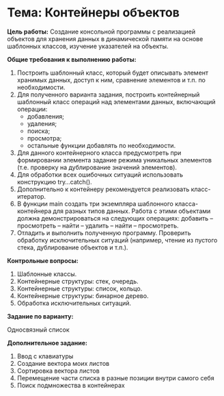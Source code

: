 # Тема: Контейнеры объектов

**Цель работы:** Создание консольной программы с реализацией объектов для хранения данных в динамической памяти на
основе шаблонных классов, изучение указателей на объекты.

**Общие требования к выполнению работы:**

1. Построить шаблонный класс, который будет описывать элемент хранимых данных, доступ к ним, сравнение элементов и т.п.
   по необходимости.
2. Для полученного варианта задания, построить контейнерный шаблонный класс операций над элементами данных, включающий
   операции:
    - добавления;
    - удаления;
    - поиска;
    - просмотра;
    - остальные функции добавлять по необходимости.
3. Для данного контейнерного класса предусмотреть при формировании элемента задание режима уникальных элементов (т.е.
   проверку на дублирование значений элементов).
4. Для обработки всех ошибочных ситуаций использовать конструкцию try…catch().
5. Дополнительно к контейнеру рекомендуется реализовать класс-итератор.
6. В функции main создать три экземпляра шаблонного класса-контейнера для разных типов данных. Работа с этими объектами
   должна демонстрироваться на следующих операциях: добавить – просмотреть – найти – удалить – найти – просмотреть.
7. Отладить и выполнить полученную программу. Проверить обработку исключительных ситуаций (например, чтение из пустого
   стека, дублирование объектов и т.п.).

**Контрольные вопросы:**

1. Шаблонные классы.
2. Контейнерные структуры: стек, очередь.
3. Контейнерные структуры: список, кольцо.
4. Контейнерные структуры: бинарное дерево.
5. Обработка исключительных ситуаций.

**Задание по варианту:**

Односвязный список

**Дополнительное задание:**

1. Ввод с клавиатуры
2. Создание вектора моих листов
3. Сортировка вектора листов
4. Перемещение части списка в разные позиции внутри самого себя
5. Поиск подмножества в контейнерах
